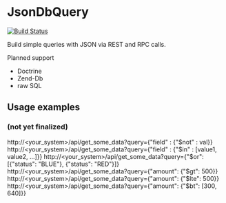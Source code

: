 # JsonDbQuery

[![Build Status](https://travis-ci.org/guidofaecke/jsonDbQuery.svg?branch=master)](https://travis-ci.org/guidofaecke/jsonDbQuery)

Build simple queries with JSON via REST and RPC calls.

Planned support
- Doctrine
- Zend-Db
- raw SQL

## Usage examples
### (not yet finalized)

http://<your_system>/api/get_some_data?query={"field" : {"$not" : val}}
http://<your_system>/api/get_some_data?query={"field" : {"$in" : [value1, value2, ...]}}
http://<your_system>/api/get_some_data?query={"$or": [{"status": "BLUE"}, {"status": "RED"}]}
http://<your_system>/api/get_some_data?query={"amount": {"$gt": 500}}
http://<your_system>/api/get_some_data?query={"amount": {"$lte": 500}}
http://<your_system>/api/get_some_data?query={"amount": {"$bt": [300, 640]}}